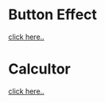 # Button Effect
[click here..](https://satyamrai0510.github.io/star-aligns/button_effect/)

# Calcultor
[click here..](https://satyamrai0510.github.io/star-aligns/calculator/)
